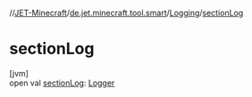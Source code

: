 //[JET-Minecraft](../../../index.md)/[de.jet.minecraft.tool.smart](../index.md)/[Logging](index.md)/[sectionLog](section-log.md)

# sectionLog

[jvm]\
open val [sectionLog](section-log.md): [Logger](https://docs.oracle.com/javase/8/docs/api/java/util/logging/Logger.html)
